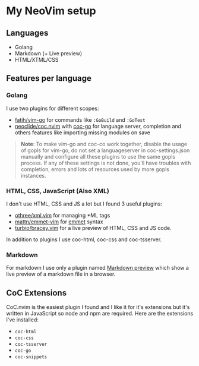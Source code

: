 # My NeoVim setup

## Languages
- Golang
- Markdown (+ Live preview)
- HTML/XTML/CSS

## Features per language
### Golang
I use two plugins for different scopes:
- [fatih/vim-go](https://github.com/fatih/vim-go) for commands like `:GoBuild` and `:GoTest`
- [neoclide/coc.nvim](https://github.com/neoclide/coc.nvim) with [coc-go](https://github.com/josa42/coc-go) for language server, completion and others features like importing missing modules on save

> **Note**: To make vim-go and coc-co work together, disable the usage of gopls for vim-go, do not set a languageserver in coc-settings.json manually and configure all these plugins to use the same gopls process. If any of these settings is not done, you'll have troubles with completion, errors and lots of resources used by more gopls instances.

### HTML, CSS, JavaScript (Also XML)
I don't use HTML, CSS and JS a lot but I found 3 useful plugins:
- [othree/xml.vim](https://github.com/othree/xml.vim) for managing *ML tags
- [mattn/emmet-vim](https://github.com/mattn/emmet-vim) for [emmet](https://www.emmet.io/) syntax
- [turbio/bracey.vim](https://github.com/turbio/bracey.vim) for a live preview of HTML, CSS and JS code.

In addition to plugins I use coc-html, coc-css and coc-tsserver.

### Markdown
For markdown I use only a plugin named [Markdown preview](https://github.com/iamcco/markdown-preview.nvim) which show a live preview of a markdown file in a browser.

## CoC Extensions
CoC.nvim is the easiest plugin I found and I like it for it's extensions but it's written in JavaScript so node and npm are required.
Here are the extensions I've installed:
- `coc-html`
- `coc-css`
- `coc-tsserver`
- `coc-go`
- `coc-snippets`
